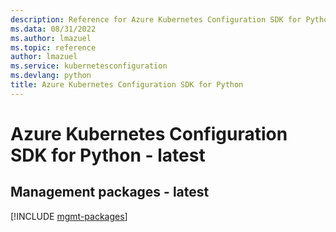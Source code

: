 ```yaml
---
description: Reference for Azure Kubernetes Configuration SDK for Python
ms.data: 08/31/2022
ms.author: lmazuel
ms.topic: reference
author: lmazuel
ms.service: kubernetesconfiguration
ms.devlang: python
title: Azure Kubernetes Configuration SDK for Python
---
```

# Azure Kubernetes Configuration SDK for Python - latest

## Management packages - latest
[!INCLUDE [mgmt-packages](kubernetes-configuration-mgmt-index.md)]